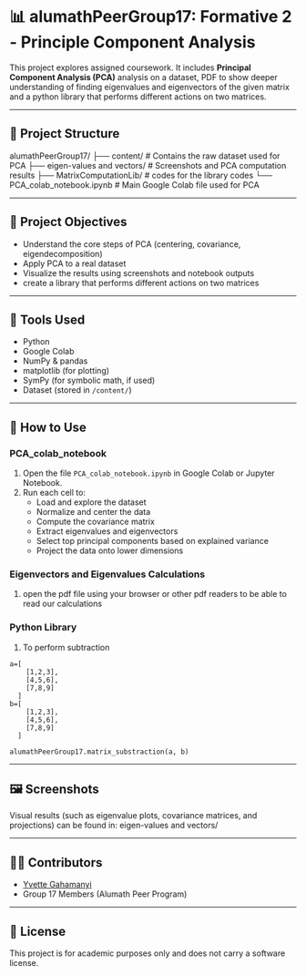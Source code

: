 # 📊 alumathPeerGroup17: Formative 2 - Principle Component Analysis

This project explores assigned coursework. It includes **Principal Component Analysis (PCA)** analysis on a dataset, PDF to show deeper understanding of finding eigenvalues and eigenvectors of the given matrix and a python library that performs different actions on two matrices.

---

## 📁 Project Structure

alumathPeerGroup17/
├── content/ # Contains the raw dataset used for PCA
├── eigen-values and vectors/ # Screenshots and PCA computation results
├── MatrixComputationLib/ # codes for the library codes
└── PCA_colab_notebook.ipynb # Main Google Colab file used for PCA

---

## 📌 Project Objectives

- Understand the core steps of PCA (centering, covariance, eigendecomposition)
- Apply PCA to a real dataset
- Visualize the results using screenshots and notebook outputs
- create a library that performs different actions on two matrices

---

## 🧪 Tools Used

- Python
- Google Colab
- NumPy & pandas
- matplotlib (for plotting)
- SymPy (for symbolic math, if used)
- Dataset (stored in `/content/`)

---

## 🚀 How to Use

### PCA_colab_notebook

1. Open the file `PCA_colab_notebook.ipynb` in Google Colab or Jupyter Notebook.
2. Run each cell to:
   - Load and explore the dataset
   - Normalize and center the data
   - Compute the covariance matrix
   - Extract eigenvalues and eigenvectors
   - Select top principal components based on explained variance
   - Project the data onto lower dimensions

### Eigenvectors and Eigenvalues Calculations

1. open the pdf file using your browser or other pdf readers to be able to read our calculations

### Python Library

1. To perform subtraction

```
a=[
    [1,2,3],
    [4,5,6],
    [7,8,9]
  ]
b=[
    [1,2,3],
    [4,5,6],
    [7,8,9]
  ]

alumathPeerGroup17.matrix_substraction(a, b)
```

---

## 🖼 Screenshots

Visual results (such as eigenvalue plots, covariance matrices, and projections) can be found in:
eigen-values and vectors/

---

## 👩‍💻 Contributors

- [Yvette Gahamanyi](https://github.com/yvettegahamanyi)
- Group 17 Members (Alumath Peer Program)

---

## 📜 License

This project is for academic purposes only and does not carry a software license.
